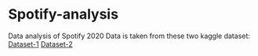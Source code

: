 # Spotify-analysis
Data analysis of Spotify 2020
Data is taken from these two kaggle dataset:
[Dataset-1]([url](https://www.kaggle.com/datasets/lehaknarnauli/spotify-datasets))
[Dataset-2]([url](https://www.kaggle.com/datasets/zaheenhamidani/ultimate-spotify-tracks-db))
